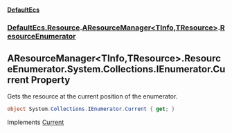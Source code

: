 #### [DefaultEcs](DefaultEcs.md 'DefaultEcs')
### [DefaultEcs.Resource](DefaultEcs.md#DefaultEcs.Resource 'DefaultEcs.Resource').[AResourceManager&lt;TInfo,TResource&gt;](AResourceManager_TInfo,TResource_.md 'DefaultEcs.Resource.AResourceManager<TInfo,TResource>').[ResourceEnumerator](AResourceManager_TInfo,TResource_.ResourceEnumerator.md 'DefaultEcs.Resource.AResourceManager<TInfo,TResource>.ResourceEnumerator')

## AResourceManager<TInfo,TResource>.ResourceEnumerator.System.Collections.IEnumerator.Current Property

Gets the resource at the current position of the enumerator.

```csharp
object System.Collections.IEnumerator.Current { get; }
```

Implements [Current](https://docs.microsoft.com/en-us/dotnet/api/System.Collections.IEnumerator.Current 'System.Collections.IEnumerator.Current')